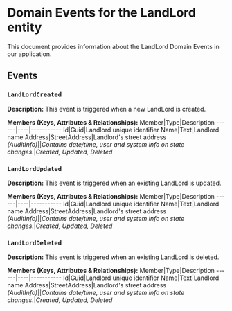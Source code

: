 # Domain Events for the LandLord entity

This document provides information about the LandLord Domain Events in our application.

## Events

### `LandLordCreated`

**Description:**
This event is triggered when a new LandLord is created.

**Members (Keys, Attributes & Relationships):**
Member|Type|Description
------|----|-----------
Id|Guid|Landlord unique identifier
Name|Text|Landlord name
Address|StreetAddress|Landlord's street address
*(AuditInfo)*||*Contains date/time, user and system info on state changes.*|*Created, Updated, Deleted*


### `LandLordUpdated`

**Description:** 
This event is triggered when an existing LandLord is updated.

**Members (Keys, Attributes & Relationships):**
Member|Type|Description
------|----|-----------
Id|Guid|Landlord unique identifier
Name|Text|Landlord name
Address|StreetAddress|Landlord's street address
*(AuditInfo)*||*Contains date/time, user and system info on state changes.*|*Created, Updated, Deleted*


### `LandLordDeleted`

**Description:**
This event is triggered when an existing LandLord is deleted.

**Members (Keys, Attributes & Relationships):**
Member|Type|Description
------|----|-----------
Id|Guid|Landlord unique identifier
Name|Text|Landlord name
Address|StreetAddress|Landlord's street address
*(AuditInfo)*||*Contains date/time, user and system info on state changes.*|*Created, Updated, Deleted*

